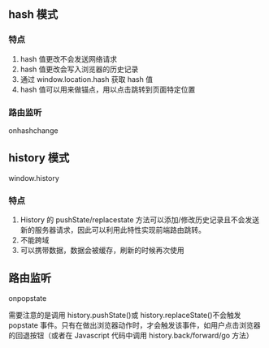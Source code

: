 <!-- @format -->

## hash 模式

### 特点

1. hash 值更改不会发送网络请求
2. hash 值更改会写入浏览器的历史记录
3. 通过 window.location.hash 获取 hash 值
4. hash 值可以用来做锚点，用以点击跳转到页面特定位置

### 路由监听

onhashchange

## history 模式

window.history

### 特点

1. History 的 pushState/replacestate 方法可以添加/修改历史记录且不会发送新的服务器请求，因此可以利用此特性实现前端路由跳转。
2. 不能跨域
3. 可以携带数据，数据会被缓存，刷新的时候再次使用

## 路由监听

onpopstate

需要注意的是调用 history.pushState()或 history.replaceState()不会触发 popstate 事件。只有在做出浏览器动作时，才会触发该事件，如用户点击浏览器的回退按钮（或者在 Javascript 代码中调用 history.back/forward/go 方法）
